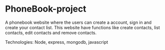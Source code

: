 # PhoneBook-project
A phonebook website where the users can create a account, sign in and create your contact list.
This website have functions like create contacts, list contacts, edit contacts and remove contacts.


Technologies:
Node, express, mongodb, javascript
